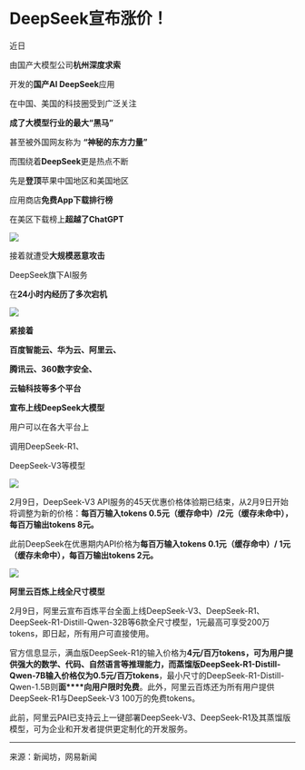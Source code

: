# DeepSeek宣布涨价！
近日

由国产大模型公司**杭州深度求索**

开发的**国产AI DeepSeek**应用

在中国、美国的科技圈受到广泛关注

**成了大模型行业的最大“黑马”**

甚至被外国网友称为 **“神秘的东方力量”**

而围绕着**DeepSeek**更是热点不断

先是**登顶**苹果中国地区和美国地区

应用商店**免费App下载排行榜**

在美区下载榜上**超越了ChatGPT**

![](https://nimg.ws.126.net/?url=http%3A%2F%2Fdingyue.ws.126.net%2F2025%2F0212%2Fa964c106j00srjqyu005jd200u001nbg00ij010m.jpg&thumbnail=660x2147483647&quality=80&type=jpg)  

接着就遭受**大规模恶意攻击**

DeepSeek旗下AI服务

在**24小时内经历了多次宕机**

![](https://nimg.ws.126.net/?url=http%3A%2F%2Fdingyue.ws.126.net%2F2025%2F0212%2Ff0971925j00srjqyu005vd200u000ebg00it008y.jpg&thumbnail=660x2147483647&quality=80&type=jpg)  

**紧接着**

**百度智能云、华为云、阿里云、**

**腾讯云、360数字安全、**

**云轴科技等多个平台**

**宣布上线DeepSeek大模型**

用户可以在各大平台上

调用DeepSeek-R1、

DeepSeek-V3等模型

![](https://nimg.ws.126.net/?url=http%3A%2F%2Fdingyue.ws.126.net%2F2025%2F0212%2F549d5134j00srjqyv00i7d200u000r0g00it00gx.jpg&thumbnail=660x2147483647&quality=80&type=jpg)  

2月9日，DeepSeek-V3 API服务的45天优惠价格体验期已结束，从2月9日开始将调整为新的价格：**每百万输入tokens 0.5元（缓存命中）/2元（缓存未命中），每百万输出tokens 8元。**

此前DeepSeek在优惠期内API价格为**每百万输入tokens 0.1元（缓存命中）/ 1元（缓存未命中），每百万输出tokens 2元。**

![](https://nimg.ws.126.net/?url=http%3A%2F%2Fdingyue.ws.126.net%2F2025%2F0212%2F4d78b7ccj00srjqyw001fd200u000k0g00it00cj.jpg&thumbnail=660x2147483647&quality=80&type=jpg)  

**阿里云百炼上线全尺寸模型**

2月9日，阿里云宣布百炼平台全面上线DeepSeek-V3、DeepSeek-R1、DeepSeek-R1-Distill-Qwen-32B等6款全尺寸模型，1元最高可享受200万tokens，即日起，所有用户可直接使用。

官方信息显示，满血版DeepSeek-R1的输入价格为**4元/百万tokens，**可为用户提供强大的数学、代码、自然语言等推理能力，而蒸馏版DeepSeek-R1-Distill-Qwen-7B输入价格仅为**0.5元/百万tokens**，最小尺寸的DeepSeek-R1-Distill-Qwen-1.5B则**面****向用户限时免费**。此外，阿里云百炼还为所有用户提供DeepSeek-R1与DeepSeek-V3 100万的免费tokens。

此前，阿里云PAI已支持云上一键部署DeepSeek-V3、DeepSeek-R1及其蒸馏版模型，可为企业和开发者提供更定制化的开发服务。

---
来源：新闻坊，网易新闻

